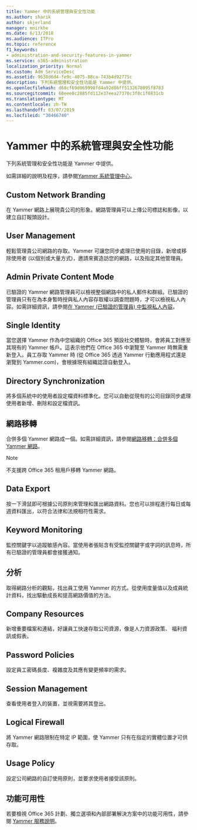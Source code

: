 ```yaml
---
title: Yammer 中的系統管理與安全性功能
ms.author: sharik
author: skjerland
manager: mnirkhe
ms.date: 6/13/2018
ms.audience: ITPro
ms.topic: reference
f1_keywords:
- administration-and-security-features-in-yammer
ms.service: o365-administration
localization_priority: Normal
ms.custom: Adm_ServiceDesc
ms.assetid: 9638d6d4-fe9c-4075-88ca-743b4d92775c
description: 下列系統管理和安全性功能是 Yammer 中提供。
ms.openlocfilehash: d68cf69d069998fd4a92d86ff5132678095f8783
ms.sourcegitcommit: 68eee0c2885fd112e37eea27370c3f8c1f0831cb
ms.translationtype: MT
ms.contentlocale: zh-TW
ms.lasthandoff: 03/07/2019
ms.locfileid: "30466740"
---
```

# <a name="administration-and-security-features-in-yammer"></a>Yammer 中的系統管理與安全性功能

下列系統管理和安全性功能是 Yammer 中提供。
  
如需詳細的說明及程序，請參閱[Yammer 系統管理中心](https://go.microsoft.com/fwlink/?LinkId=869688)。
  
## <a name="custom-network-branding"></a>Custom Network Branding
<a name="bkmk_CustomNetworkBranding"> </a>

在 Yammer 網路上展現貴公司的形象。網路管理員可以上傳公司標誌和影像，以建立自訂報頭設計。
  
## <a name="user-management"></a>User Management
<a name="bkmk_UserManagement"> </a>

輕鬆管理貴公司網路的存取。Yammer 可讓您同步處理已使用的目錄，新增或移除使用者 (以個別或大量方式)，邀請來賓造訪您的網路，以及指定其他管理員。
  
## <a name="admin-private-content-mode"></a>Admin Private Content Mode
<a name="bkmk_AdminPrivate"> </a>

已驗證的 Yammer 網路管理員可以檢視整個網路中的私人郵件和群組。已驗證的管理員只有在為本身暫時授與私人內容存取權以調查問題時，才可以檢視私人內容。如需詳細資訊，請參閱[在 Yammer (已驗證的管理員) 中監視私人內容](https://go.microsoft.com/fwlink/?LinkId=627479)。
  
## <a name="single-identity"></a>Single Identity
<a name="bkmk_o365_user_mapping"> </a>

當您選擇 Yammer 作為中您組織的 Office 365 預設社交體驗時，會將員工對應至其現有的 Yammer 帳戶。這表示他們在 Office 365 中瀏覽至 Yammer 時無需重新登入。員工存取 Yammer 時 (從 Office 365 透過 Yammer 行動應用程式還是瀏覽到 Yammer.com)，會根據現有組織認證自動登入。
  
## <a name="directory-synchronization"></a>Directory Synchronization
<a name="bkmk_DirectorySynchronization"> </a>

將多個系統中的使用者設定檔資料標準化。您可以自動從現有的公司目錄同步處理使用者新增、刪除和設定檔資訊。
  
## <a name="network-migration"></a>網路移轉
<a name="bkmk_NetworkMigration"> </a>

合併多個 Yammer 網路成一個。如需詳細資訊，請參閱[網路移轉：合併多個 Yammer 網路](https://go.microsoft.com/fwlink/?LinkID=617488)。
  
> [!NOTE]
> 不支援跨 Office 365 租用戶移轉 Yammer 網路。 
  
## <a name="data-export"></a>Data Export
<a name="bkmk_DataExport"> </a>

按一下滑鼠即可根據公司原則來管理和匯出網路資料。您也可以排程進行每日或每週資料匯出，以符合法律和法規相符性需求。
  
## <a name="keyword-monitoring"></a>Keyword Monitoring
<a name="bkmk_KeywordMonitoring"> </a>

監控關鍵字以追蹤敏感內容。當使用者張貼含有受監控關鍵字或字詞的訊息時，所有已驗證的管理員都會接獲通知。
  
## <a name="analytics"></a>分析
<a name="bkmk_Analytics"> </a>

取得網路分析的觀點，找出員工使用 Yammer 的方式。從使用度量值以及成員統計資料，找出驅動成長和提高網路價值的方法。
  
## <a name="company-resources"></a>Company Resources
<a name="bkmk_CompanyResources"> </a>

新增重要檔案和連結，好讓員工快速存取公司資源，像是人力資源政策、 福利資訊或假表。
  
## <a name="password-policies"></a>Password Policies
<a name="bkmk_PasswordPolicies"> </a>

設定員工密碼長度、複雜度及其應有變更頻率的需求。
  
## <a name="session-management"></a>Session Management
<a name="bkmk_SessionManagement"> </a>

查看使用者登入的裝置，並視需要將其登出。
  
## <a name="logical-firewall"></a>Logical Firewall
<a name="bkmk_LogicalFirewall"> </a>

將 Yammer 網路限制在特定 IP 範圍，使 Yammer 只有在指定的實體位置才可供存取。
  
## <a name="usage-policy"></a>Usage Policy
<a name="bkmk_UsagePolicy"> </a>

設定公司網路的自訂使用原則，並要求使用者接受該原則。
  
## <a name="feature-availability"></a>功能可用性
<a name="bkmk_UsagePolicy"> </a>

若要檢視 Office 365 計劃、獨立選項和內部部署解決方案中的功能可用性，請參閱 [Yammer 服務說明](yammer-service-description.md)。
  

